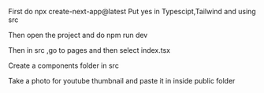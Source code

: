 First do npx create-next-app@latest
Put yes in Typescipt,Tailwind and using src 

Then open the project and do npm run dev

Then in src ,go to pages and then select index.tsx

Create a components folder in src

Take a photo for youtube thumbnail and paste it in inside public folder